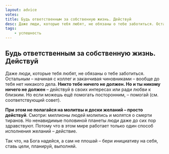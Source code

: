 ```yaml
---
layout: advice
votes:
title: Будь ответственным за собственную жизнь. Действуй
desc: Даже люди, которые тебя любят, не обязаны о тебе заботиться. Остальным – начиная с коллег и заканчивая чиновниками – вообще до тебя нет никакого дела. Никто тебе ничего не должен. Но и ты никому ничего не должен – действуй в своих интересах или ради любви к близким.
tags:
    - успешность
---
```


## Будь ответственным за собственную жизнь. Действуй

Даже люди, которые тебя любят, не обязаны о тебе заботиться. Остальным – начиная с коллег и заканчивая чиновниками – вообще до тебя нет никакого дела. **Никто тебе ничего не должен. Но и ты никому ничего не должен** – действуй в своих интересах или ради любви к близким. Но если можешь ещё помогать посторонним, – помогай (см. соответствующий совет).

**При этом не полагайся на молитвы и доски желаний – просто действуй**. Смотри: миллионы людей молились и молятся о смерти тиранов. Но ненавидимые половиной планеты люди даже до сих пор здравствуют. Потому что в этом мире работает только один способ исполнения желаний – действие.

Так что, на Бога надейся, а сам не плошай – бери инициативу на себя, ставь цели, планируй, выполняй.
